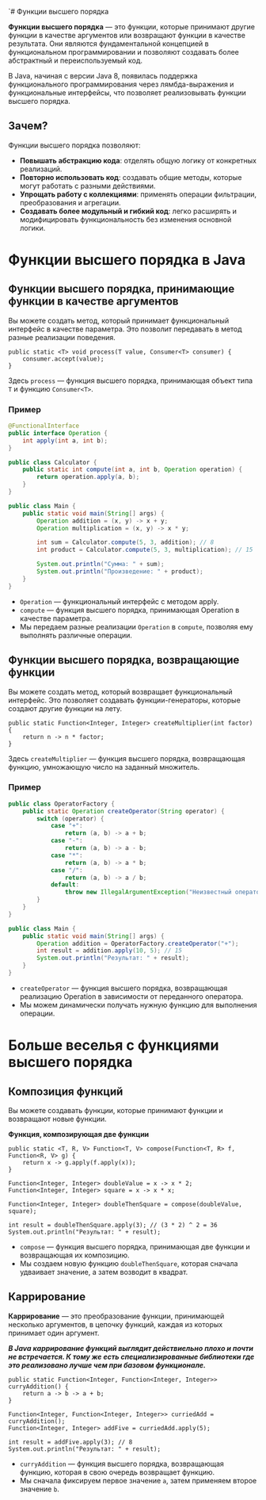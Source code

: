 `# Функции высшего порядка

**Функции высшего порядка** — это функции, которые принимают другие функции в качестве аргументов или возвращают функции в качестве результата. Они являются фундаментальной концепцией в функциональном программировании и позволяют создавать более абстрактный и переиспользуемый код.

В Java, начиная с версии Java 8, появилась поддержка функционального программирования через лямбда-выражения и функциональные интерфейсы, что позволяет реализовывать функции высшего порядка.

## Зачем?

Функции высшего порядка позволяют:

- **Повышать абстракцию кода**: отделять общую логику от конкретных реализаций.
- **Повторно использовать код**: создавать общие методы, которые могут работать с разными действиями.
- **Упрощать работу с коллекциями**: применять операции фильтрации, преобразования и агрегации.
- **Создавать более модульный и гибкий код**: легко расширять и модифицировать функциональность без изменения основной логики.

# Функции высшего порядка в Java

##  Функции высшего порядка, принимающие функции в качестве аргументов

Вы можете создать метод, который принимает функциональный интерфейс в качестве параметра. Это позволит передавать в метод разные реализации поведения.

```
public static <T> void process(T value, Consumer<T> consumer) {
    consumer.accept(value);
}
```

Здесь ```process``` — функция высшего порядка, принимающая объект типа ```T``` и функцию ```Consumer<T>```.

### Пример

```java
@FunctionalInterface
public interface Operation {
    int apply(int a, int b);
}

public class Calculator {
    public static int compute(int a, int b, Operation operation) {
        return operation.apply(a, b);
    }
}

public class Main {
    public static void main(String[] args) {
        Operation addition = (x, y) -> x + y;
        Operation multiplication = (x, y) -> x * y;

        int sum = Calculator.compute(5, 3, addition); // 8
        int product = Calculator.compute(5, 3, multiplication); // 15

        System.out.println("Сумма: " + sum);
        System.out.println("Произведение: " + product);
    }
}
```

- ```Operation``` — функциональный интерфейс с методом apply.
- ```compute``` — функция высшего порядка, принимающая Operation в качестве параметра.
- Мы передаем разные реализации ```Operation``` в ```compute```, позволяя ему выполнять различные операции.



## Функции высшего порядка, возвращающие функции

Вы можете создать метод, который возвращает функциональный интерфейс. Это позволяет создавать функции-генераторы, которые создают другие функции на лету.


```
public static Function<Integer, Integer> createMultiplier(int factor) {
    return n -> n * factor;
}
```

Здесь ```createMultiplier``` — функция высшего порядка, возвращающая функцию, умножающую число на заданный множитель.

### Пример

```java
public class OperatorFactory {
    public static Operation createOperator(String operator) {
        switch (operator) {
            case "+":
                return (a, b) -> a + b;
            case "-":
                return (a, b) -> a - b;
            case "*":
                return (a, b) -> a * b;
            case "/":
                return (a, b) -> a / b;
            default:
                throw new IllegalArgumentException("Неизвестный оператор: " + operator);
        }
    }
}

public class Main {
    public static void main(String[] args) {
        Operation addition = OperatorFactory.createOperator("+");
        int result = addition.apply(10, 5); // 15
        System.out.println("Результат: " + result);
    }
}
```

- ```createOperator``` — функция высшего порядка, возвращающая реализацию Operation в зависимости от переданного оператора.
- Мы можем динамически получать нужную функцию для выполнения операции.

# Больше веселья с функциями высшего порядка

## Композиция функций

Вы можете создавать функции, которые принимают функции и возвращают новые функции.

**Функция, композирующая две функции**

```
public static <T, R, V> Function<T, V> compose(Function<T, R> f, Function<R, V> g) {
    return x -> g.apply(f.apply(x));
}

Function<Integer, Integer> doubleValue = x -> x * 2;
Function<Integer, Integer> square = x -> x * x;

Function<Integer, Integer> doubleThenSquare = compose(doubleValue, square);

int result = doubleThenSquare.apply(3); // (3 * 2) ^ 2 = 36
System.out.println("Результат: " + result);
```

- ```compose``` — функция высшего порядка, принимающая две функции и возвращающая их композицию.
- Мы создаем новую функцию ```doubleThenSquare```, которая сначала удваивает значение, а затем возводит в квадрат.

## Каррирование

**Каррирование** — это преобразование функции, принимающей несколько аргументов, в цепочку функций, каждая из которых принимает один аргумент.

**_В Java каррирование функций выглядит действиельно плохо и почти не встречается. К тому же есть специализированные библиотеки где это реализовано лучше чем при базовом функционале._**

```
public static Function<Integer, Function<Integer, Integer>> curryAddition() {
    return a -> b -> a + b;
}

Function<Integer, Function<Integer, Integer>> curriedAdd = curryAddition();
Function<Integer, Integer> addFive = curriedAdd.apply(5);

int result = addFive.apply(3); // 8
System.out.println("Результат: " + result);
```

- ```curryAddition``` — функция высшего порядка, возвращающая функцию, которая в свою очередь возвращает функцию.
- Мы сначала фиксируем первое значение ```a```, затем применяем второе значение ```b```.
